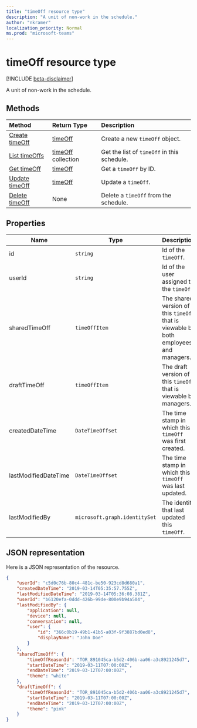 ```yaml
---
title: "timeOff resource type"
description: "A unit of non-work in the schedule."
author: "nkramer"
localization_priority: Normal
ms.prod: "microsoft-teams"
---
```


# timeOff resource type

[!INCLUDE [beta-disclaimer](../../includes/beta-disclaimer.md)]

A unit of non-work in the schedule.

## Methods

| Method       | Return Type  |Description|
|:---------------|:--------|:----------|
|[Create timeOff](../api/timeoff-post.md) | [timeOff](timeOff.md) | Create a new `timeOff` object.|
|[List timeOffs](../api/timeoff-list.md) | [timeOff](timeOff.md) collection | Get the list of `timeOff` in this schedule.|
|[Get timeOff](../api/timeoff-get.md) | [timeOff](timeOff.md) | Get a `timeOff` by ID.|
|[Update timeOff](../api/timeoff-put.md) | [timeOff](timeOff.md) | Update a `timeOff`.|
|[Delete timeOff](../api/timeoff-delete.md) | None | Delete a `timeOff` from the schedule.|

## Properties
|Name          |Type           |Description                                                                                                                                      |
|--------------|---------------|-------------------------------------------------------------------------------------------------------------------------------------------------|
| id			|`string`      |Id of the `timeOff`.|
| userId 			|`string`      |Id of the user assigned to the `timeOff`.|
| sharedTimeOff 	|`timeOffItem`  |The shared version of this `timeOff` that is viewable by both employees and managers.|
| draftTimeOff		|`timeOffItem`        |The draft version of this `timeOff` that is viewable by managers.|
| createdDateTime		|`DateTimeOffset`        |The time stamp in which this `timeOff` was first created.|
| lastModifiedDateTime		|`DateTimeOffset`        |The time stamp in which this `timeOff` was last updated.|
| lastModifiedBy		|`microsoft.graph.identitySet`        |The identity that last updated this `timeOff`.|

## JSON representation

Here is a JSON representation of the resource.

<!-- {
  "blockType": "resource",
  "keyProperty": "id",
  "@odata.type": "microsoft.graph.timeOff"
}-->

```json
{
    "userId": "c5d0c76b-80c4-481c-be50-923cd8d680a1",
    "createdDateTime": "2019-03-14T05:35:57.755Z",
    "lastModifiedDateTime": "2019-03-14T05:36:08.381Z",
    "userId": "b6120efa-0ddd-426b-99de-800e9b94a504",
    "lastModifiedBy": {
        "application": null,
        "device": null,
        "conversation": null,
        "user": {
            "id": "366c0b19-49b1-41b5-a03f-9f3887bd0ed8",
            "displayName": "John Doe"
        }
    },
    "sharedTimeOff": {
        "timeOffReasonId": "TOR_891045ca-b5d2-406b-aa06-a3c8921245d7",
        "startDateTime": "2019-03-11T07:00:00Z",
        "endDateTime": "2019-03-12T07:00:00Z",
        "theme": "white"
    },
    "draftTimeOff": {
        "timeOffReasonId": "TOR_891045ca-b5d2-406b-aa06-a3c8921245d7",
        "startDateTime": "2019-03-11T07:00:00Z",
        "endDateTime": "2019-03-12T07:00:00Z",
        "theme": "pink"
    }
}
```


<!-- uuid: 8fcb5dbc-d5aa-4681-8e31-b001d5168d79
2015-10-25 14:57:30 UTC -->
<!--
{
  "type": "#page.annotation",
  "description": "timeOff resource",
  "keywords": "",
  "section": "documentation",
  "tocPath": "",
  "suppressions": [
    "Error: /api-reference/beta/resources/timeoff.md:\r\n      Exception processing links.\r\n    System.ArgumentException: Link Definition was null. Link text: !INCLUDE [beta-disclaimer](../../includes/beta-disclaimer.md)\r\n      at ApiDoctor.Validation.DocFile.get_LinkDestinations()\r\n      at ApiDoctor.Validation.DocSet.ValidateLinks(Boolean includeWarnings, String[] relativePathForFiles, IssueLogger issues, Boolean requireFilenameCaseMatch, Boolean printOrphanedFiles)"
  ]
}
-->
